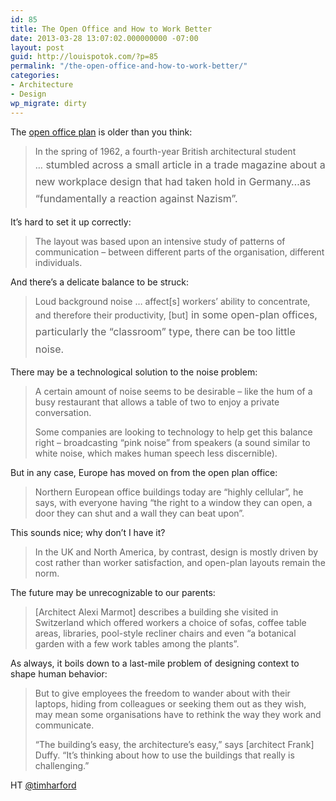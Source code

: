 ```yaml
---
id: 85
title: The Open Office and How to Work Better
date: 2013-03-28 13:07:02.000000000 -07:00
layout: post
guid: http://louispotok.com/?p=85
permalink: "/the-open-office-and-how-to-work-better/"
categories:
- Architecture
- Design
wp_migrate: dirty
---
```

The [open office plan](http://www.bbc.co.uk/news/magazine-21878739) is older than you think:

> In the spring of 1962, a fourth-year British architectural student &#8230;<span style="line-height: 1.714285714; font-size: 1rem;"> stumbled across a small article in a trade magazine about a new workplace design that had taken hold in Germany&#8230;as &#8220;fundamentally a reaction against Nazism&#8221;.</span>

It&#8217;s hard to set it up correctly:

> The layout was based upon an intensive study of patterns of communication &#8211; between different parts of the organisation, different individuals.

And there&#8217;s a delicate balance to be struck:

> <p id="story_continues_3">
>   Loud background noise &#8230; affect[s] workers&#8217; ability to concentrate, and therefore their productivity, [but]<span style="line-height: 1.714285714; font-size: 1rem;"> in some open-plan offices, particularly the &#8220;classroom&#8221; type, there can be too little noise.</span>
> </p>

There may be a technological solution to the noise problem:

> A certain amount of noise seems to be desirable &#8211; like the hum of a busy restaurant that allows a table of two to enjoy a private conversation.
> 
> Some companies are looking to technology to help get this balance right &#8211; broadcasting &#8220;pink noise&#8221; from speakers (a sound similar to white noise, which makes human speech less discernible).

But in any case, Europe has moved on from the open plan office:

> Northern European office buildings today are &#8220;highly cellular&#8221;, he says, with everyone having &#8220;the right to a window they can open, a door they can shut and a wall they can beat upon&#8221;.

This sounds nice; why don&#8217;t I have it?

> In the UK and North America, by contrast, design is mostly driven by cost rather than worker satisfaction, and open-plan layouts remain the norm.

The future may be unrecognizable to our parents:

> [Architect Alexi Marmot] describes a building she visited in Switzerland which offered workers a choice of sofas, coffee table areas, libraries, pool-style recliner chairs and even &#8220;a botanical garden with a few work tables among the plants&#8221;.

As always, it boils down to a last-mile problem of designing context to shape human behavior:

> But to give employees the freedom to wander about with their laptops, hiding from colleagues or seeking them out as they wish, may mean some organisations have to rethink the way they work and communicate.
> 
> &#8220;The building&#8217;s easy, the architecture&#8217;s easy,&#8221; says [architect Frank] Duffy. &#8220;It&#8217;s thinking about how to use the buildings that really is challenging.&#8221;

HT [@timharford](https://twitter.com/TimHarford)